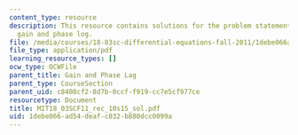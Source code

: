 ```yaml
---
content_type: resource
description: This resource contains solutions for the problem statements related to
  gain and phase log.
file: /media/courses/18-03sc-differential-equations-fall-2011/1debe066ad54deafc032b880dcc0099a_MIT18_03SCF11_rec_10s15_sol.pdf
file_type: application/pdf
learning_resource_types: []
ocw_type: OCWFile
parent_title: Gain and Phase Lag
parent_type: CourseSection
parent_uid: c8408cf2-8d7b-0ccf-f919-cc7e5cf977ce
resourcetype: Document
title: MIT18_03SCF11_rec_10s15_sol.pdf
uid: 1debe066-ad54-deaf-c032-b880dcc0099a
---
```

